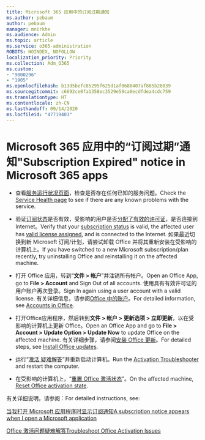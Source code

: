 ```yaml
---
title: Microsoft 365 应用中的订阅过期通知
ms.author: pebaum
author: pebaum
manager: mnirkhe
ms.audience: Admin
ms.topic: article
ms.service: o365-administration
ROBOTS: NOINDEX, NOFOLLOW
localization_priority: Priority
ms.collection: Adm_O365
ms.custom:
- "9000296"
- "1905"
ms.openlocfilehash: b13d5befc85295f625d1af0680407af885b28039
ms.sourcegitcommit: c6692ce0fa1358ec3529e59ca0ecdfdea4cdc759
ms.translationtype: HT
ms.contentlocale: zh-CN
ms.lasthandoff: 09/14/2020
ms.locfileid: "47719403"
---
```

# <a name="subscription-expired-notice-in-microsoft-365-apps"></a><span data-ttu-id="f1c5d-102">Microsoft 365 应用中的“订阅过期”通知</span><span class="sxs-lookup"><span data-stu-id="f1c5d-102">"Subscription Expired" notice in Microsoft 365 apps</span></span>

- <span data-ttu-id="f1c5d-103">查看[服务运行状况页面](https://docs.microsoft.com/office365/enterprise/view-service-health)，检查是否存在任何已知的服务问题。</span><span class="sxs-lookup"><span data-stu-id="f1c5d-103">Check the [Service Health page](https://docs.microsoft.com/office365/enterprise/view-service-health) to see if there are any known problems with the service.</span></span>

- <span data-ttu-id="f1c5d-104">验证[订阅状态](https://support.office.com/article/unlicensed-product-and-activation-errors-in-office-0d23d3c0-c19c-4b2f-9845-5344fedc4380#bkmk_checksubscription)是否有效，受影响的用户是否[分配了有效的许可证](https://support.office.com/article/997596B5-4173-4627-B915-36ABAC6786DC?wt.mc_id=Alchemy_ClientDIA)，是否连接到 Internet。</span><span class="sxs-lookup"><span data-stu-id="f1c5d-104">Verify that your [subscription status](https://support.office.com/article/unlicensed-product-and-activation-errors-in-office-0d23d3c0-c19c-4b2f-9845-5344fedc4380#bkmk_checksubscription) is valid, the affected user has [valid license assigned](https://support.office.com/article/997596B5-4173-4627-B915-36ABAC6786DC?wt.mc_id=Alchemy_ClientDIA), and is connected to the Internet.</span></span> <span data-ttu-id="f1c5d-105">如果最近切换到新 Microsoft 订阅/计划，请尝试卸载 Office 并将其重新安装在受影响的计算机上。</span><span class="sxs-lookup"><span data-stu-id="f1c5d-105">If you have switched to a new Microsoft subscription/plan recently, try uninstalling Office and reinstalling it on the affected machine.</span></span>

- <span data-ttu-id="f1c5d-106">打开 Office 应用，转到“**文件 > 帐户**”并注销所有帐户。</span><span class="sxs-lookup"><span data-stu-id="f1c5d-106">Open an Office App, go to **File > Account** and Sign Out of all accounts.</span></span> <span data-ttu-id="f1c5d-107">使用具有有效许可证的用户账户再次登录。</span><span class="sxs-lookup"><span data-stu-id="f1c5d-107">Sign In again using a user account with a valid license.</span></span> <span data-ttu-id="f1c5d-108">有关详细信息，请参阅[Office 中的账户](https://support.office.com/article/accounts-in-office-628ea040-f265-49de-b986-be09c3ebf8a9)。</span><span class="sxs-lookup"><span data-stu-id="f1c5d-108">For detailed information, see [Accounts in Office](https://support.office.com/article/accounts-in-office-628ea040-f265-49de-b986-be09c3ebf8a9).</span></span>

- <span data-ttu-id="f1c5d-109">打开Office应用程序，然后转到**文件 > 帐户 > 更新选项 > 立即更新**，以在受影响的计算机上更新 Office。</span><span class="sxs-lookup"><span data-stu-id="f1c5d-109">Open an Office App and go to **File > Account > Update Option > Update Now** to update Office on the affected machine.</span></span> <span data-ttu-id="f1c5d-110">有关详细步骤，请参阅[安装 Office 更新](https://support.office.com/article/install-office-updates-2ab296f3-7f03-43a2-8e50-46de917611c5)。</span><span class="sxs-lookup"><span data-stu-id="f1c5d-110">For detailed steps, see [Install Office updates](https://support.office.com/article/install-office-updates-2ab296f3-7f03-43a2-8e50-46de917611c5).</span></span>

- <span data-ttu-id="f1c5d-111">运行“[激活 疑难解答](https://aka.ms/SARA-OfficeActivation-Alchemy)”并重新启动计算机。</span><span class="sxs-lookup"><span data-stu-id="f1c5d-111">Run the [Activation Troubleshooter](https://aka.ms/SARA-OfficeActivation-Alchemy) and restart the computer.</span></span>

- <span data-ttu-id="f1c5d-112">在受影响的计算机上，“[重置 Office 激活状态](https://docs.microsoft.com/office/troubleshoot/activation/reset-office-365-proplus-activation-state)”。</span><span class="sxs-lookup"><span data-stu-id="f1c5d-112">On the affected machine, [Reset Office activation state](https://docs.microsoft.com/office/troubleshoot/activation/reset-office-365-proplus-activation-state).</span></span>

<span data-ttu-id="f1c5d-113">有关详细说明，请参阅：</span><span class="sxs-lookup"><span data-stu-id="f1c5d-113">For detailed instructions, see:</span></span> 

[<span data-ttu-id="f1c5d-114">当我打开 Microsoft 应用程序时显示订阅通知</span><span class="sxs-lookup"><span data-stu-id="f1c5d-114">A subscription notice appears when I open a Microsoft application</span></span>](https://support.office.com/article/a-subscription-notice-appears-when-i-open-an-office-365-application-4cabe32c-f594-4c0e-9191-3d3ade10cceb)

[<span data-ttu-id="f1c5d-115">Office 激活问题疑难解答</span><span class="sxs-lookup"><span data-stu-id="f1c5d-115">Troubleshoot Office Activation Issues</span></span>](https://support.office.com/article/unlicensed-product-and-activation-errors-in-office-0d23d3c0-c19c-4b2f-9845-5344fedc4380)
